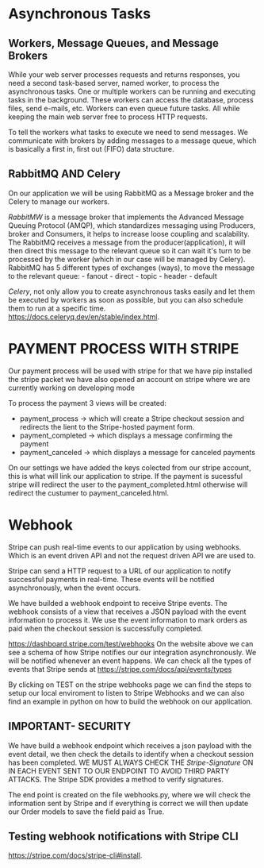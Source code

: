 # Asynchronous Tasks

## Workers, Message Queues, and Message Brokers

While your web server processes requests and returns responses, you need a second task-based server, 
named worker, to process the asynchronous tasks. One or multiple workers can be running and executing 
tasks in the background. These workers can access the database, process files, send e-mails, etc. 
Workers can even queue future tasks. All while keeping the main web server free to process HTTP requests.

To tell the workers what tasks to execute we need to send messages. We communicate with brokers by 
adding messages to a message queue, which is basically a first in, first out (FIFO) data structure. 

## RabbitMQ AND Celery

On our application we will be using RabbitMQ as a Message broker and the Celery to manage our workers.

*RabbitMW* is a message broker that implements the Advanced Message Queuing Protocol (AMQP), which standardizes messaging using Producers, broker and Consumers, it helps to increase loose coupling and scalability.
The RabbitMQ receives a message from the producer(application), it will then direct this message to the relevant queue so it can wait it's turn to be processed by the worker (which in our case will be managed by Celery).
RabbitMQ has 5 different types of exchanges (ways), to move the message to the relevant queue:
    - fanout
    - direct
    - topic
    - header
    - default


*Celery*, not only allow you to create asynchronous tasks easily and let them be executed by 
workers as soon as possible, but you can also schedule them to run at a specific time. 
https://docs.celeryq.dev/en/stable/index.html.


# PAYMENT PROCESS WITH STRIPE

Our payment process will be used with stripe for that we have pip installed the stripe packet we have also opened an account on stripe where we are currently working on developing mode

To process the payment 3 views will be created: 
  - payment_process -> which will create a Stripe checkout session and redirects the lient to the Stripe-hosted payment form.
  - payment_completed -> which displays a message confirming the payment
  - payment_canceled -> which displays a message for canceled payments


On our settings we have added the keys colected from our stripe account, this is what will link our application to stripe. If the payment is sucessful stripe will redirect the user to the payment_completed.html otherwise will redirect the custumer to payment_canceled.html.

# Webhook
 
Stripe can push real-time events to our application by using webhooks. Which is an event driven API and not the request driven API we are used to. 

Stripe can send a HTTP request to a URL of our application to notify successful payments in real-time. These events will be notified asynchronously, when the event occurs.

We have builded a webhook endpoint to receive Stripe events. The webhook consists of a view that receives a JSON payload with the event information to process it. We use the event information to mark orders as paid when the checkout session is successfully completed.

https://dashboard.stripe.com/test/webhooks
On the website above we can see a schema of how Stripe notifies our our integration asynchronously.
We will be notified whenever an event happens. We can check all the types of events that Stripe sends at https://stripe.com/docs/api/events/types

By clicking on TEST on the stripe webhooks page we can find the steps to setup our local enviroment to listen to Stripe Webhooks and we can also find an example in python on how to build the  webhook on our application.

## IMPORTANT- SECURITY

We have build a webhook endpoint which receives a json payload with the event detail, we then check the details to identify when a checkout session has been completed.
WE MUST ALWAYS CHECK THE *Stripe-Signature* ON IN EACH EVENT SENT TO OUR ENDPOINT TO AVOID THIRD PARTY ATTACKS.
The Stripe SDK provides a method to verify signatures.

The end point is created on the file webhooks.py, where we will check the information sent by Stripe and if everything is correct we will then update our Order models to save the field paid as True.

## Testing webhook notifications with Stripe CLI 

https://stripe.com/docs/stripe-cli#install.


